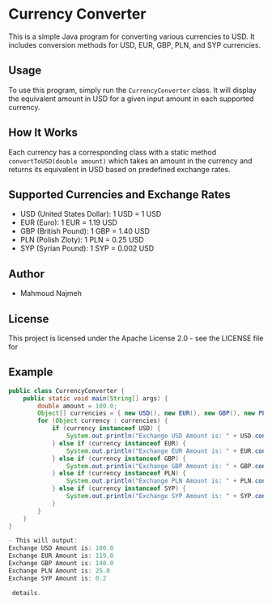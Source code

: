 # Currency Converter

This is a simple Java program for converting various currencies to USD. It includes conversion methods for USD, EUR, GBP, PLN, and SYP currencies.

## Usage

To use this program, simply run the `CurrencyConverter` class. It will display the equivalent amount in USD for a given input amount in each supported currency.

## How It Works

Each currency has a corresponding class with a static method `convertToUSD(double amount)` which takes an amount in the currency and returns its equivalent in USD based on predefined exchange rates.

## Supported Currencies and Exchange Rates

- USD (United States Dollar): 1 USD = 1 USD
- EUR (Euro): 1 EUR = 1.19 USD
- GBP (British Pound): 1 GBP = 1.40 USD
- PLN (Polish Zloty): 1 PLN = 0.25 USD
- SYP (Syrian Pound): 1 SYP = 0.002 USD

## Author

- Mahmoud Najmeh

## License

This project is licensed under the Apache License 2.0 - see the LICENSE file for

## Example

```java
public class CurrencyConverter {
    public static void main(String[] args) {
        double amount = 100.0;
        Object[] currencies = { new USD(), new EUR(), new GBP(), new PLN(), new SYP() };
        for (Object currency : currencies) {
            if (currency instanceof USD) {
                System.out.println("Exchange USD Amount is: " + USD.convertToUSD(amount));
            } else if (currency instanceof EUR) {
                System.out.println("Exchange EUR Amount is: " + EUR.convertToUSD(amount));
            } else if (currency instanceof GBP) {
                System.out.println("Exchange GBP Amount is: " + GBP.convertToUSD(amount));
            } else if (currency instanceof PLN) {
                System.out.println("Exchange PLN Amount is: " + PLN.convertToUSD(amount));
            } else if (currency instanceof SYP) {
                System.out.println("Exchange SYP Amount is: " + SYP.convertToUSD(amount));
            }
        }
    }
}

- This will output:
Exchange USD Amount is: 100.0
Exchange EUR Amount is: 119.0
Exchange GBP Amount is: 140.0
Exchange PLN Amount is: 25.0
Exchange SYP Amount is: 0.2

 details.
